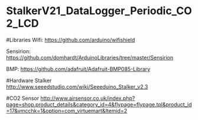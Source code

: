 StalkerV21_DataLogger_Periodic_CO2_LCD
======================================

#Libraries
Wifi: https://github.com/arduino/wifishield

Sensirion: https://github.com/domhardt/ArduinoLibraries/tree/master/Sensirion

BMP: https://github.com/adafruit/Adafruit-BMP085-Library

#Hardware
Stalker 
http://www.seeedstudio.com/wiki/Seeeduino_Stalker_v2.3

#CO2 Sensor
http://www.airsensor.co.uk/index.php?page=shop.product_details&category_id=4&flypage=flypage.tpl&product_id=17&vmcchk=1&option=com_virtuemart&Itemid=2
